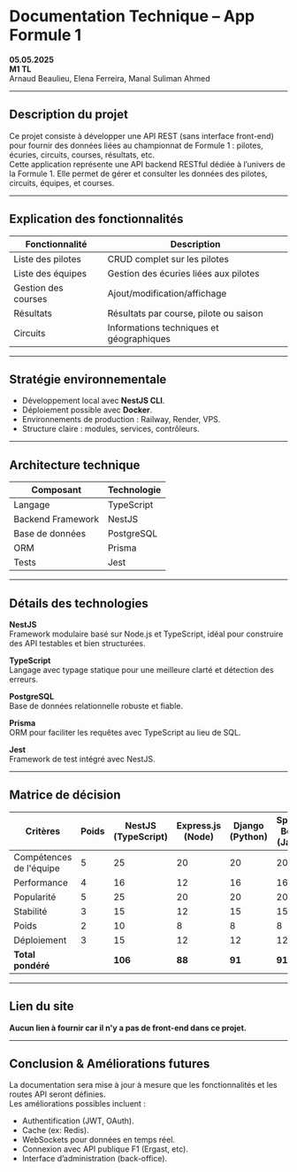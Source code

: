  # Documentation Technique – App Formule 1

 **05.05.2025**  
 **M1 TL**  
 Arnaud Beaulieu, Elena Ferreira, Manal Suliman Ahmed

---

##  Description du projet

Ce projet consiste à développer une API REST (sans interface front-end) pour fournir des données liées au championnat de Formule 1 : pilotes, écuries, circuits, courses, résultats, etc.  
Cette application représente une API backend RESTful dédiée à l’univers de la Formule 1. Elle permet de gérer et consulter les données des pilotes, circuits, équipes, et courses.

---

##  Explication des fonctionnalités

| Fonctionnalité       | Description |
|----------------------|-------------|
| Liste des pilotes    | CRUD complet sur les pilotes |
| Liste des équipes    | Gestion des écuries liées aux pilotes |
| Gestion des courses  | Ajout/modification/affichage |
| Résultats            | Résultats par course, pilote ou saison |
| Circuits             | Informations techniques et géographiques |

---

##  Stratégie environnementale

- Développement local avec **NestJS CLI**.  
- Déploiement possible avec **Docker**.  
- Environnements de production : Railway, Render, VPS.  
- Structure claire : modules, services, contrôleurs.

---

##  Architecture technique

| Composant         | Technologie                |
|-------------------|----------------------------|
| Langage           | TypeScript                 |
| Backend Framework | NestJS                     |
| Base de données   | PostgreSQL                 |
| ORM               | Prisma                     |
| Tests             | Jest                       |

---

##  Détails des technologies

**NestJS**  
Framework modulaire basé sur Node.js et TypeScript, idéal pour construire des API testables et bien structurées.

**TypeScript**  
Langage avec typage statique pour une meilleure clarté et détection des erreurs.

**PostgreSQL**  
Base de données relationnelle robuste et fiable.

**Prisma**  
ORM pour faciliter les requêtes avec TypeScript au lieu de SQL.

**Jest**  
Framework de test intégré avec NestJS.

---

##  Matrice de décision

| Critères              | Poids | NestJS (TypeScript) | Express.js (Node) | Django (Python) | Spring Boot (Java) |
|-----------------------|-------|---------------------|-------------------|-----------------|-------------------|
| Compétences de l'équipe| 5     | 25                  | 20                | 20              | 20                |
| Performance           | 4     | 16                  | 12                | 16              | 16                |
| Popularité            | 5     | 25                  | 20                | 20              | 20                |
| Stabilité             | 3     | 15                  | 12                | 15              | 15                |
| Poids                 | 2     | 10                  | 8                 | 8               | 8                 |
| Déploiement           | 3     | 15                  | 12                | 12              | 12                |
| **Total pondéré**     |       | **106**             | **88**            | **91**          | **91**            |

---

##  Lien du site

**Aucun lien à fournir car il n'y a pas de front-end dans ce projet.**

---

##  Conclusion & Améliorations futures

La documentation sera mise à jour à mesure que les fonctionnalités et les routes API seront définies.  
Les améliorations possibles incluent :
- Authentification (JWT, OAuth).  
- Cache (ex: Redis).  
- WebSockets pour données en temps réel.  
- Connexion avec API publique F1 (Ergast, etc).  
- Interface d’administration (back-office).
